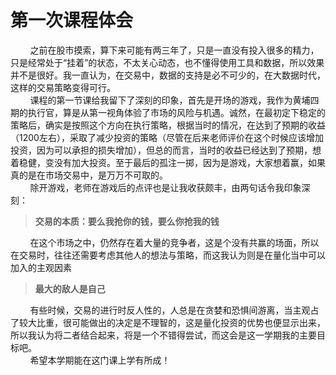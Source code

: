 # 第一次课程体会
&#160;&#160;&#160;&#160;&#160;&#160;&#160;&#160;之前在股市摸索，算下来可能有两三年了，只是一直没有投入很多的精力，只是经常处于“挂着”的状态，不太关心动态，也不懂得使用工具和数据，所以效果并不是很好。我一直认为，在交易中，数据的支持是必不可少的，在大数据时代，这样的交易策略变得可行。
<br>&#160;&#160;&#160;&#160;&#160;&#160;&#160;&#160;课程的第一节课给我留下了深刻的印象，首先是开场的游戏，我作为黄埔四期的执行官，算是从第一视角体验了市场的风险与机遇。诚然，在最初定下稳定的策略后，确实是按照这个方向在执行策略，根据当时的情况，在达到了预期的收益（1200左右），采取了减少投资的策略（尽管在后来老师评价在这个时候应该增加投资，因为可以承担的损失增加），但总的而言，当时的收益已经达到了预期，想着稳健，变没有加大投资。至于最后的孤注一掷，因为是游戏，大家想着赢，如果真的是在市场交易中，是万万不可取的。
<br>&#160;&#160;&#160;&#160;&#160;&#160;&#160;&#160;除开游戏，老师在游戏后的点评也是让我收获颇丰，由两句话令我印象深刻：
>**交易的本质：要么我抢你的钱，要么你抢我的钱**

&#160;&#160;&#160;&#160;&#160;&#160;&#160;&#160;在这个市场之中，仍然存在着大量的竞争者，这是个没有共赢的场面，所以在交易时，往往还需要考虑其他人的想法与策略，而这我认为则是在量化当中可以加入的主观因素
>**最大的敌人是自己**

&#160;&#160;&#160;&#160;&#160;&#160;&#160;&#160;有些时候，交易的进行时反人性的，人总是在贪婪和恐惧间游离，当主观占了较大比重，很可能做出的决定是不理智的，这是量化投资的优势也便显示出来，所以我认为将二者结合起来，将是一个不错得尝试，而这会是这一学期我的主要目标吧。
<br>&#160;&#160;&#160;&#160;&#160;&#160;&#160;&#160;希望本学期能在这门课上学有所成！

